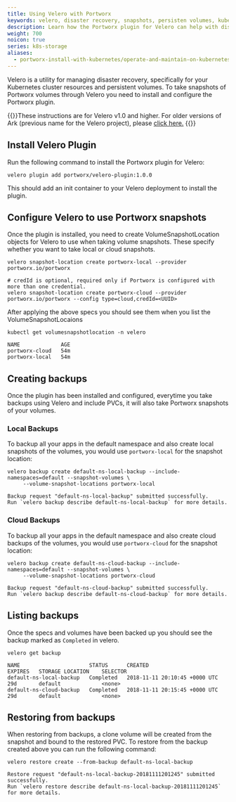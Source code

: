 ```yaml
---
title: Using Velero with Portworx
keywords: velero, disaster recovery, snapshots, persisten volumes, kubernetes, k8s, heptio ark,
description: Learn how the Portworx plugin for Velero can help with disaster recovery in your Kubernetes clusters
weight: 700
noicon: true
series: k8s-storage
aliases:
  - portworx-install-with-kubernetes/operate-and-maintain-on-kubernetes/disaster-recovery
---
```


Velero is a utility for managing disaster recovery, specifically for your
Kubernetes cluster resources and persistent volumes. To take snapshots of
Portworx volumes through Velero you need to install and configure the Portworx
plugin.

{{<info>}}These instructions are for Velero v1.0 and higher. For older versions of Ark (previous name for the Velero project), please [click here.](ark-pre-1.0) {{</info>}}

## Install Velero Plugin

Run the following command to install the Portworx plugin for Velero:
```text
velero plugin add portworx/velero-plugin:1.0.0
```

This should add an init container to your Velero deployment to install the
plugin.

## Configure Velero to use Portworx snapshots

Once the plugin is installed, you need to create VolumeSnapshotLocation objects for Velero to use when
taking volume snapshots. These specify whether you want to take local or cloud snapshots.

```text
velero snapshot-location create portworx-local --provider portworx.io/portworx

# credId is optional, required only if Portworx is configured with more than one credential.
velero snapshot-location create portworx-cloud --provider portworx.io/portworx --config type=cloud,credId=<UUID>
```

After applying the above specs you should see them when you list the VolumeSnapshotLocaions
```text
kubectl get volumesnapshotlocation -n velero
```

```output
NAME             AGE
portworx-cloud   54m
portworx-local   54m
```

## Creating backups

Once the plugin has been installed and configured, everytime you take backups
using Velero and include PVCs, it will also take Portworx snapshots of your volumes.

### Local Backups

To backup all your apps in the default namespace and also create local snapshots
of the volumes, you would use `portworx-local` for the snapshot location:

```text
velero backup create default-ns-local-backup --include-namespaces=default --snapshot-volumes \
     --volume-snapshot-locations portworx-local
```

```output
Backup request "default-ns-local-backup" submitted successfully.
Run `velero backup describe default-ns-local-backup` for more details.
```

### Cloud Backups

To backup all your apps in the default namespace and also create cloud backups
of the volumes, you would use `portworx-cloud` for the snapshot location:

```text
velero backup create default-ns-cloud-backup --include-namespaces=default --snapshot-volumes \
     --volume-snapshot-locations portworx-cloud
```

```output
Backup request "default-ns-cloud-backup" submitted successfully.
Run `velero backup describe default-ns-cloud-backup` for more details.
```

## Listing backups

Once the specs and volumes have been backed up you should see the backup marked
as `Completed` in velero.

```text
velero get backup
```

```output
NAME                      STATUS      CREATED                         EXPIRES   STORAGE LOCATION    SELECTOR
default-ns-local-backup   Completed   2018-11-11 20:10:45 +0000 UTC   29d       default             <none>
default-ns-cloud-backup   Completed   2018-11-11 20:15:45 +0000 UTC   29d       default             <none>
```

## Restoring from backups

When restoring from backups, a clone volume will be created from the snapshot and
bound to the restored PVC. To restore from the backup created above you can run
the following command:

```text
velero restore create --from-backup default-ns-local-backup
```

```output
Restore request "default-ns-local-backup-20181111201245" submitted successfully.
Run `velero restore describe default-ns-local-backup-20181111201245` for more details.
```
